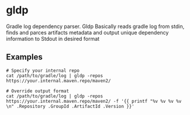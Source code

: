 # gldp
Gradle log dependency parser. Gldp Basically reads gradle log from stdin, finds and parces artifacts metadata and output unique dependency information to Stdout in desired format

## Examples
```
# Specify your internal repo
cat /path/to/gradle/log | gldp -repos https://your.internal.maven.repo/maven2/

# Override output format
cat /path/to/gradle/log | gldp -repos https://your.internal.maven.repo/maven2/ -f '{{ printf "%v %v %v %v \n" .Repository .GroupId .ArtifactId .Version }}'
```
